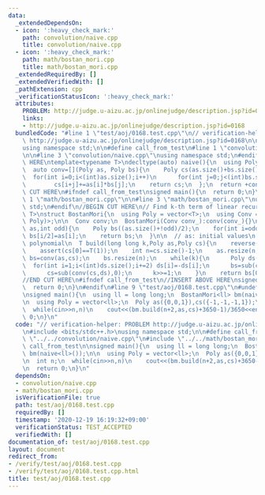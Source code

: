 ```yaml
---
data:
  _extendedDependsOn:
  - icon: ':heavy_check_mark:'
    path: convolution/naive.cpp
    title: convolution/naive.cpp
  - icon: ':heavy_check_mark:'
    path: math/bostan_mori.cpp
    title: math/bostan_mori.cpp
  _extendedRequiredBy: []
  _extendedVerifiedWith: []
  _pathExtension: cpp
  _verificationStatusIcon: ':heavy_check_mark:'
  attributes:
    PROBLEM: http://judge.u-aizu.ac.jp/onlinejudge/description.jsp?id=0168
    links:
    - http://judge.u-aizu.ac.jp/onlinejudge/description.jsp?id=0168
  bundledCode: "#line 1 \"test/aoj/0168.test.cpp\"\n// verification-helper: PROBLEM\
    \ http://judge.u-aizu.ac.jp/onlinejudge/description.jsp?id=0168\n\n#include <bits/stdc++.h>\n\
    using namespace std;\n\n#define call_from_test\n#line 1 \"convolution/naive.cpp\"\
    \n\n#line 3 \"convolution/naive.cpp\"\nusing namespace std;\n#endif\n//BEGIN CUT\
    \ HERE\ntemplate<typename T>\ndecltype(auto) naive(){\n  using Poly = vector<T>;\n\
    \  auto conv=[](Poly as, Poly bs){\n    Poly cs(as.size()+bs.size()-1,0);\n  \
    \  for(int i=0;i<(int)as.size();i++)\n      for(int j=0;j<(int)bs.size();j++)\n\
    \        cs[i+j]+=as[i]*bs[j];\n    return cs;\n  };\n  return +conv;\n}\n//END\
    \ CUT HERE\n#ifndef call_from_test\nsigned main(){\n  return 0;\n}\n#endif\n#line\
    \ 1 \"math/bostan_mori.cpp\"\n\n#line 3 \"math/bostan_mori.cpp\"\nusing namespace\
    \ std;\n#endif\n//BEGIN CUT HERE\n// Find k-th term of linear recurrence\ntemplate<typename\
    \ T>\nstruct BostanMori{\n  using Poly = vector<T>;\n  using Conv = function<Poly(Poly,\
    \ Poly)>;\n\n  Conv conv;\n  BostanMori(Conv conv_):conv(conv_){}\n\n  Poly sub(Poly\
    \ as,int odd){\n    Poly bs((as.size()+!odd)/2);\n    for(int i=odd;i<(int)as.size();i+=2)\
    \ bs[i/2]=as[i];\n    return bs;\n  }\n\n  // as: initial values\n  // cs: monic\
    \ polynomial\n  T build(long long k,Poly as,Poly cs){\n    reverse(cs.begin(),cs.end());\n\
    \    assert(cs[0]==T(1));\n    int n=cs.size()-1;\n    as.resize(n,0);\n    Poly\
    \ bs=conv(as,cs);\n    bs.resize(n);\n    while(k){\n      Poly ds(cs);\n    \
    \  for(int i=1;i<(int)ds.size();i+=2) ds[i]=-ds[i];\n      bs=sub(conv(bs,ds),k&1);\n\
    \      cs=sub(conv(cs,ds),0);\n      k>>=1;\n    }\n    return bs[0];\n  }\n};\n\
    //END CUT HERE\n#ifndef call_from_test\n//INSERT ABOVE HERE\nsigned main(){\n\
    \  return 0;\n}\n#endif\n#line 9 \"test/aoj/0168.test.cpp\"\n#undef call_from_test\n\
    \nsigned main(){\n  using ll = long long;\n  BostanMori<ll> bm(naive<ll>());\n\
    \n  using Poly = vector<ll>;\n  Poly as({0,0,1}),cs({-1,-1,-1,1});\n\n  int n;\n\
    \  while(cin>>n,n)\n    cout<<(bm.build(n+2,as,cs)+3650-1)/3650<<endl;\n\n  return\
    \ 0;\n}\n"
  code: "// verification-helper: PROBLEM http://judge.u-aizu.ac.jp/onlinejudge/description.jsp?id=0168\n\
    \n#include <bits/stdc++.h>\nusing namespace std;\n\n#define call_from_test\n#include\
    \ \"../../convolution/naive.cpp\"\n#include \"../../math/bostan_mori.cpp\"\n#undef\
    \ call_from_test\n\nsigned main(){\n  using ll = long long;\n  BostanMori<ll>\
    \ bm(naive<ll>());\n\n  using Poly = vector<ll>;\n  Poly as({0,0,1}),cs({-1,-1,-1,1});\n\
    \n  int n;\n  while(cin>>n,n)\n    cout<<(bm.build(n+2,as,cs)+3650-1)/3650<<endl;\n\
    \n  return 0;\n}\n"
  dependsOn:
  - convolution/naive.cpp
  - math/bostan_mori.cpp
  isVerificationFile: true
  path: test/aoj/0168.test.cpp
  requiredBy: []
  timestamp: '2020-12-19 16:19:32+09:00'
  verificationStatus: TEST_ACCEPTED
  verifiedWith: []
documentation_of: test/aoj/0168.test.cpp
layout: document
redirect_from:
- /verify/test/aoj/0168.test.cpp
- /verify/test/aoj/0168.test.cpp.html
title: test/aoj/0168.test.cpp
---
```

